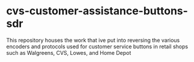 # cvs-customer-assistance-buttons-sdr
This repository houses the work that ive put into reversing the various encoders and protocols used for customer service buttons in retail shops such as Walgreens, CVS, Lowes, and Home Depot

